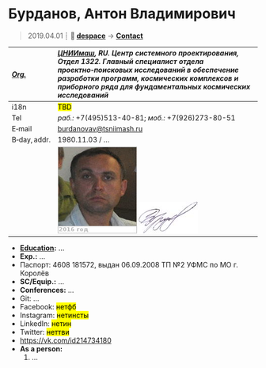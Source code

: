 # Бурданов, Антон Владимирович
> 2019.04.01 ┊ **🚀 [despace](index.md)** → **[Contact](contact.md)**

|*[Org.](contact.md)*|*[ЦНИИмаш](zz_tsniimash.md), RU. Центр системного проектирования, Отдел 1322. Главный специалист отдела проектно‑поисковых исследований в обеспечение разработки программ, космических комплексов и приборного ряда для фундаментальных космических исследований*|
|:--|:--|
|i18n| <mark>TBD</mark> |
|Tel|*раб.:* +7(495)513-40-81; *моб.:* +7(926)273-80-51 |
|E‑mail| <burdanovav@tsniimash.ru> |
|B‑day, addr.| 1980.11.03 / … |
|| ![](f/contact/b/burdanov_001_photo.jpg) [![](f/contact/b/burdanov_001_sign_thumb.jpg)](f/contact/b/burdanov_001_sign.png) |

   - **[Education](edu.md):** …
   - **Exp.:** …
   - Паспорт: 4608 181572, выдан 06.09.2008 ТП №2 УФМС по МО г. Королёв
   - **SC/Equip.:** …
   - **Conferences:** …
   - Git: …
   - Facebook: <mark>нетфб</mark>
   - Instagram: <mark>нетинсты</mark>
   - LinkedIn: <mark>нетин</mark>
   - Twitter: <mark>неттви</mark>
   - <https://vk.com/id214734180>
   - **As a person:**
      1. …
